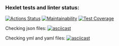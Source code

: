 ### Hexlet tests and linter status:
[![Actions Status](https://github.com/vkaplin/frontend-project-lvl2/workflows/hexlet-check/badge.svg)](https://github.com/vkaplin/frontend-project-lvl2/actions)
[![Maintainability](https://api.codeclimate.com/v1/badges/49d15d25ac9c636b5c42/maintainability)](https://codeclimate.com/github/vkaplin/frontend-project-lvl2/maintainability)
[![Test Coverage](https://api.codeclimate.com/v1/badges/49d15d25ac9c636b5c42/test_coverage)](https://codeclimate.com/github/vkaplin/frontend-project-lvl2/test_coverage)

Checking json files:
[![asciicast](https://asciinema.org/a/oT8FnGWYcwm7NFJQ1ygJESGAE.svg)](https://asciinema.org/a/oT8FnGWYcwm7NFJQ1ygJESGAE)

Checking yml and yaml files:
[![asciicast](https://asciinema.org/a/JfI02KsBuGhwP6ucpYiH7hwbf.svg)](https://asciinema.org/a/JfI02KsBuGhwP6ucpYiH7hwbf)